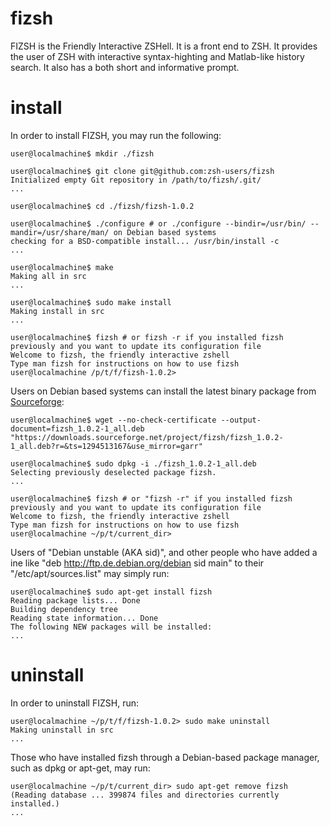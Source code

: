 fizsh
=====

FIZSH is the Friendly Interactive ZSHell. It is a front end to ZSH. It provides the user of ZSH with interactive syntax-highting and Matlab-like history search. It also has a both short and informative prompt.


install
=======

In order to install FIZSH, you may run the following: 

    user@localmachine$ mkdir ./fizsh 

    user@localmachine$ git clone git@github.com:zsh-users/fizsh
    Initialized empty Git repository in /path/to/fizsh/.git/
    ...

    user@localmachine$ cd ./fizsh/fizsh-1.0.2

    user@localmachine$ ./configure # or ./configure --bindir=/usr/bin/ --mandir=/usr/share/man/ on Debian based systems
    checking for a BSD-compatible install... /usr/bin/install -c
    ...

    user@localmachine$ make
    Making all in src
    ...

    user@localmachine$ sudo make install
    Making install in src
    ...

    user@localmachine$ fizsh # or fizsh -r if you installed fizsh previously and you want to update its configuration file
    Welcome to fizsh, the friendly interactive zshell
    Type man fizsh for instructions on how to use fizsh
    user@localmachine /p/t/f/fizsh-1.0.2> 


Users on Debian based systems can install the latest binary package from [Sourceforge][1]: 

    user@localmachine$ wget --no-check-certificate --output-document=fizsh_1.0.2-1_all.deb "https://downloads.sourceforge.net/project/fizsh/fizsh_1.0.2-1_all.deb?r=&ts=1294513167&use_mirror=garr"

    user@localmachine$ sudo dpkg -i ./fizsh_1.0.2-1_all.deb
    Selecting previously deselected package fizsh.
    ...

    user@localmachine$ fizsh # or "fizsh -r" if you installed fizsh previously and you want to update its configuration file
    Welcome to fizsh, the friendly interactive zshell
    Type man fizsh for instructions on how to use fizsh
    user@localmachine ~/p/t/current_dir> 


Users of "Debian unstable (AKA sid)", and other people who have added a ine like "deb http://ftp.de.debian.org/debian sid main" to their "/etc/apt/sources.list" may simply run: 

    user@localmachine$ sudo apt-get install fizsh
    Reading package lists... Done
    Building dependency tree
    Reading state information... Done
    The following NEW packages will be installed:
    ...


uninstall
=========

In order to uninstall FIZSH, run:

    user@localmachine ~/p/t/f/fizsh-1.0.2> sudo make uninstall
    Making uninstall in src
    ...


Those who have installed fizsh through a Debian-based package manager, such as dpkg or apt-get, may run:

    user@localmachine ~/p/t/current_dir> sudo apt-get remove fizsh
    (Reading database ... 399874 files and directories currently installed.)
    ...


[1]: http://sourceforge.net/projects/fizsh


